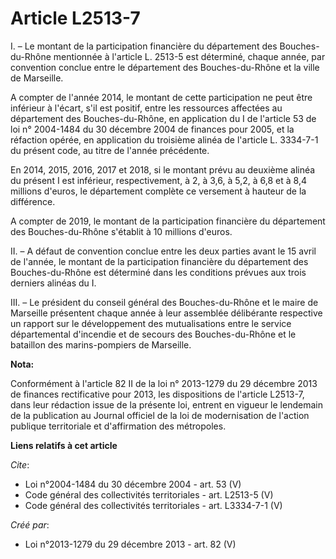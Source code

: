 # Article L2513-7

I. – Le montant de la participation financière du département des Bouches-du-Rhône mentionnée à l'article L. 2513-5 est
déterminé, chaque année, par convention conclue entre le département des Bouches-du-Rhône et la ville de Marseille.

A compter de l'année 2014, le montant de cette participation ne peut être inférieur à l'écart, s'il est positif, entre les
ressources affectées au département des Bouches-du-Rhône, en application du I de l'article 53 de loi n° 2004-1484 du 30
décembre 2004 de finances pour 2005, et la réfaction opérée, en application du troisième alinéa de l'article L. 3334-7-1 du
présent code, au titre de l'année précédente.

En 2014, 2015, 2016, 2017 et 2018, si le montant prévu au deuxième alinéa du présent I est inférieur, respectivement, à 2, à
3,6, à 5,2, à 6,8 et à 8,4 millions d'euros, le département complète ce versement à hauteur de la différence.

A compter de 2019, le montant de la participation financière du département des Bouches-du-Rhône s'établit à 10 millions
d'euros.

II. – A défaut de convention conclue entre les deux parties avant le 15 avril de l'année, le montant de la participation
financière du département des Bouches-du-Rhône est déterminé dans les conditions prévues aux trois derniers alinéas du I.

III. – Le président du conseil général des Bouches-du-Rhône et le maire de Marseille présentent chaque année à leur assemblée
délibérante respective un rapport sur le développement des mutualisations entre le service départemental d'incendie et de
secours des Bouches-du-Rhône et le bataillon des marins-pompiers de Marseille.

**Nota:**

Conformément à l'article 82 II de la loi n° 2013-1279 du 29 décembre  2013 de finances rectificative pour 2013, les
dispositions de l'article  L2513-7, dans leur rédaction issue de la présente loi, entrent en  vigueur le lendemain de la
publication au Journal officiel de la loi de  modernisation de l'action publique territoriale et d'affirmation des
métropoles.

**Liens relatifs à cet article**

_Cite_:

  - Loi n°2004-1484 du 30 décembre 2004 - art. 53 (V)
  - Code général des collectivités territoriales - art. L2513-5 (V)
  - Code général des collectivités territoriales - art. L3334-7-1 (V)

_Créé par_:

  - Loi n°2013-1279 du 29 décembre 2013 - art. 82 (V)
